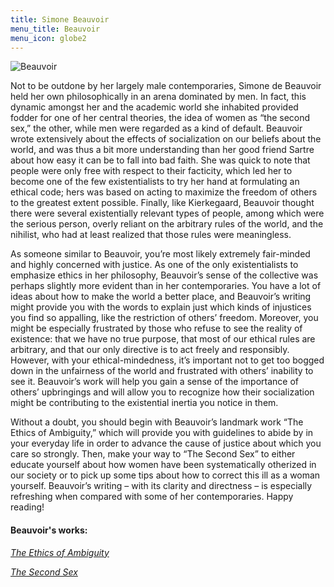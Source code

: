 ```yaml
---
title: Simone Beauvoir
menu_title: Beauvoir
menu_icon: globe2
---
```


<div class="aside">
<img align="middle" alt="Beauvoir" src="https://upload.wikimedia.org/wikipedia/commons/c/c9/Simone_de_Beauvoir_photo.jpg?20210419153039">
</div>


Not to be outdone by her largely male contemporaries, Simone de Beauvoir held her own philosophically in an arena dominated by men. In fact, this dynamic amongst her and the academic world she inhabited provided fodder for one of her central theories, the idea of women as “the second sex,” the other, while men were regarded as a kind of default. Beauvoir wrote extensively about the effects of socialization on our beliefs about the world, and was thus a bit more understanding than her good friend Sartre about how easy it can be to fall into bad faith. She was quick to note that people were only free with respect to their facticity, which led her to become one of the few existentialists to try her hand at formulating an ethical code; hers was based on acting to maximize the freedom of others to the greatest extent possible. Finally, like Kierkegaard, Beauvoir thought there were several existentially relevant types of people, among which were the serious person, overly reliant on the arbitrary rules of the world, and the nihilist, who had at least realized that those rules were meaningless. 

As someone similar to Beauvoir, you’re most likely extremely fair-minded and highly concerned with justice. As one of the only existentialists to emphasize ethics in her philosophy, Beauvoir’s sense of the collective was perhaps slightly more evident than in her contemporaries. You have a lot of ideas about how to make the world a better place, and Beauvoir’s writing might provide you with the words to explain just which kinds of injustices you find so appalling, like the restriction of others’ freedom. Moreover, you might be especially frustrated by those who refuse to see the reality of existence: that we have no true purpose, that most of our ethical rules are arbitrary, and that our only directive is to act freely and responsibly. However, with your ethical-mindedness, it’s important not to get too bogged down in the unfairness of the world and frustrated with others’ inability to see it. Beauvoir’s work will help you gain a sense of the importance of others’ upbringings and will allow you to recognize how their socialization might be contributing to the existential inertia you notice in them. 

Without a doubt, you should begin with Beauvoir’s landmark work “The Ethics of Ambiguity,” which will provide you with guidelines to abide by in your everyday life in order to advance the cause of justice about which you care so strongly. Then, make your way to “The Second Sex” to either educate yourself about how women have been systematically otherized in our society or to pick up some tips about how to correct this ill as a woman yourself. Beauvoir’s writing – with its clarity and directness – is especially refreshing when compared with some of her contemporaries. Happy reading!


#### Beauvoir's works:

[_The Ethics of Ambiguity_](https://www.amazon.com/Ethics-Ambiguity-Simone-Beauvoir/dp/1504054229/ref=sr_1_1?crid=XNYS3J78WIU5&keywords=the+ethics+of+ambiguity&qid=1650842493&s=books&sprefix=the+ethics+of+ambiguityu%2Cstripbooks%2C75&sr=1-1)


[_The Second Sex_](https://www.amazon.com/Second-Sex-Simone-Beauvoir-ebook/dp/B007357B0W/ref=sr_1_1?crid=6925BGG7DX4I&keywords=the+second+sex&qid=1650842507&s=books&sprefix=the+second+sex%2Cstripbooks%2C87&sr=1-1)